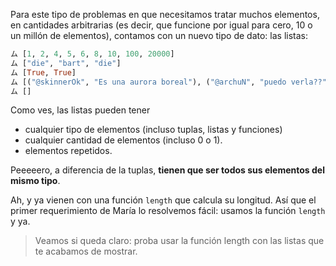 Para este tipo de problemas en que necesitamos tratar muchos elementos, en cantidades arbitrarias (es decir, que funcione por igual para cero, 10 o un millón de elementos), contamos con un nuevo tipo de dato: las listas:

```haskell
ム [1, 2, 4, 5, 6, 8, 10, 100, 20000]
ム ["die", "bart", "die"]
ム [True, True]
ム [("@skinnerOk", "Es una aurora boreal"), ("@archuN", "puedo verla??"), ("@skinnerOk", "no")]
ム []

```

Como ves, las listas pueden tener 

  * cualquier tipo de elementos (incluso tuplas, listas y funciones)
  * cualquier cantidad de elementos (incluso 0 o 1). 
  * elementos repetidos.

Peeeeero, a diferencia de la tuplas, **tienen que ser todos sus elementos del mismo tipo**. 

Ah, y ya vienen con una función `length` que calcula su longitud. Así que el primer requerimiento de María lo resolvemos fácil: usamos la función `length` y ya. 

> Veamos si queda claro: proba usar la función length con las listas que te acabamos de mostrar. 
